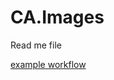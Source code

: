 # CA.Images
Read me file

[example workflow](https://github.com/codeassociate/CA.Images/actions/workflows/BuildAndTest/badge.svg)
